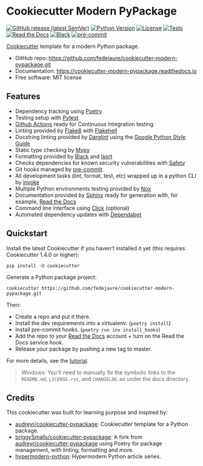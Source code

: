 # Cookiecutter Modern PyPackage

[![GitHub release (latest SemVer)](https://img.shields.io/github/v/release/fedejaure/cookiecutter-modern-pypackage?logo=github)](https://github.com/fedejaure/cookiecutter-modern-pypackage/releases)
[![Python Version](https://img.shields.io/badge/python-3.6%20%7C%203.7%20%7C%203.8-blue?logo=python)](https://www.python.org/)
[![License](https://img.shields.io/badge/license-MIT-brightgreen)](https://opensource.org/licenses/MIT)
[![Tests](https://github.com/fedejaure/cookiecutter-modern-pypackage/workflows/tests/badge.svg)](https://github.com/fedejaure/cookiecutter-modern-pypackage/actions?workflow=tests)
[![Read the Docs](https://readthedocs.org/projects/cookiecutter-modern-pypackage/badge/)](https://cookiecutter-modern-pypackage.readthedocs.io/)
[![Black](https://img.shields.io/badge/code%20style-black-000000)](https://github.com/psf/black)
[![pre-commit](https://img.shields.io/badge/pre--commit-enabled-brightgreen?logo=pre-commit&logoColor=white)](https://github.com/pre-commit/pre-commit)


[Cookiecutter][cookiecutter] template for a modern Python package.

* GitHub repo: <https://github.com/fedejaure/cookiecutter-modern-pypackage.git>
* Documentation: <https://cookiecutter-modern-pypackage.readthedocs.io>
* Free software: MIT license

## Features

* Dependency tracking using [Poetry][poetry]
* Testing setup with [Pytest][pytest]
* [Github Actions][github actions] ready for Continuous Integration testing
* Linting provided by [Flake8][flake8] with [Flakehell][flakehell]
* Docstring linting provided by [Darglint][darglint] using the [Google Python Style Guide][google styleguide]
* Static type checking by [Mypy][mypy]
* Formatting provided by [Black][black] and [Isort][isort]
* Checks dependencies for known security vulnerabilities with [Safety][safety]
* Git hooks managed by [pre-commit][pre-commit].
* All development tasks (lint, format, test, etc) wrapped up in a python CLI by [invoke][invoke]
* Multiple Python environments testing provided by [Nox][nox]
* Documentation provided by [Sphinx][sphinx] ready for generation with, for example, [Read the Docs][rtd]
* Command line interface using [Click][click] (optional)
* Automated dependency updates with [Dependabot][dependabot]

## Quickstart

Install the latest Cookiecutter if you haven't installed it yet (this requires Cookiecutter 1.4.0 or higher):

```
pip install -U cookiecutter
```

Generate a Python package project:

```
cookiecutter https://github.com/fedejaure/cookiecutter-modern-pypackage.git
```

Then:

* Create a repo and put it there.
* Install the dev requirements into a virtualenv. (`poetry install`)
* Install pre-commit hooks. (`poetry run inv install_hooks`)
* Add the repo to your [Read the Docs][rtd] account + turn on the Read the Docs service hook.
* Release your package by pushing a new tag to master.

For more details, see the [tutorial][tutorial].

> Windows: You'll need to manually fix the symbolic links 
> to the `README.md`, `LICENSE.rst`, and `CHANGELOG.md` under the docs directory.

## Credits

This cookiecutter was built for learning purpose and inspired by:

* [audreyr/cookiecutter-pypackage][audreyr/cookiecutter-pypackage]: Cookiecutter template for a Python package.
* [briggySmalls/cookiecutter-pypackage][briggySmalls/cookiecutter-pypackage]: A fork from [audreyr/cookiecutter-pypackage][audreyr/cookiecutter-pypackage] using Poetry for package management, with linting, formatting and more.
* [hypermodern-python][hypermodern-python]: Hypermodern Python article series.

[cookiecutter]: https://github.com/cookiecutter/cookiecutter
[poetry]: https://python-poetry.org/
[pytest]: https://github.com/pytest-dev/pytest
[github actions]: https://github.com/features/actions
[flake8]: https://gitlab.com/pycqa/flake8
[flakehell]: https://github.com/life4/flakehell
[isort]: https://github.com/timothycrosley/isort
[black]: https://github.com/psf/black
[darglint]: https://github.com/terrencepreilly/darglint
[mypy]: https://github.com/python/mypy
[pre-commit]: https://pre-commit.com/
[safety]: https://github.com/pyupio/safety
[google styleguide]: https://google.github.io/styleguide/pyguide.html
[invoke]: https://www.pyinvoke.org/
[sphinx]: https://www.sphinx-doc.org/en/master/
[rtd]: https://readthedocs.org/
[nox]: https://nox.thea.codes/en/stable/
[tutorial]: https://cookiecutter-modern-pypackage.readthedocs.io/en/latest/tutorial.html
[click]: http://click.pocoo.org/
[dependabot]: https://dependabot.com/
[audreyr/cookiecutter-pypackage]: https://github.com/audreyr/cookiecutter-pypackage
[briggySmalls/cookiecutter-pypackage]: https://github.com/briggySmalls/cookiecutter-pypackage
[hypermodern-python]: https://cjolowicz.github.io/posts/hypermodern-python-01-setup/
